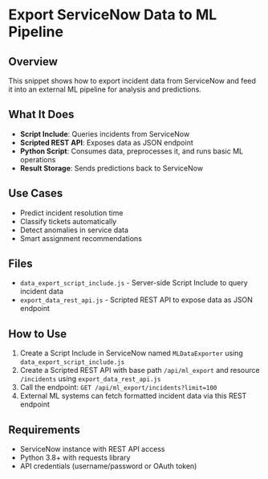 # Export ServiceNow Data to ML Pipeline

## Overview
This snippet shows how to export incident data from ServiceNow and feed it into an external ML pipeline for analysis and predictions.

## What It Does
- **Script Include**: Queries incidents from ServiceNow
- **Scripted REST API**: Exposes data as JSON endpoint
- **Python Script**: Consumes data, preprocesses it, and runs basic ML operations
- **Result Storage**: Sends predictions back to ServiceNow

## Use Cases
- Predict incident resolution time
- Classify tickets automatically
- Detect anomalies in service data
- Smart assignment recommendations

## Files
- `data_export_script_include.js` - Server-side Script Include to query incident data
- `export_data_rest_api.js` - Scripted REST API to expose data as JSON endpoint

## How to Use
1. Create a Script Include in ServiceNow named `MLDataExporter` using `data_export_script_include.js`
2. Create a Scripted REST API with base path `/api/ml_export` and resource `/incidents` using `export_data_rest_api.js`
3. Call the endpoint: `GET /api/ml_export/incidents?limit=100`
4. External ML systems can fetch formatted incident data via this REST endpoint

## Requirements
- ServiceNow instance with REST API access
- Python 3.8+ with requests library
- API credentials (username/password or OAuth token)
